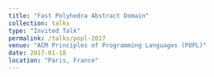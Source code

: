 ```yaml
---
title: "Fast Polyhedra Abstract Domain"
collection: talks
type: "Invited Talk"
permalink: /talks/popl-2017
venue: "ACM Principles of Programming Languages (POPL)"
date: 2017-01-18
location: "Paris, France"
---
```


